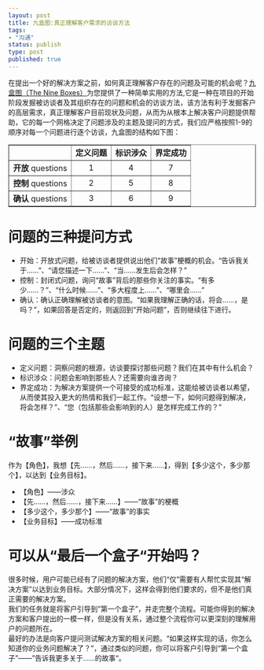 ```yaml
--- 
layout: post
title: 九盒图:真正理解客户需求的访谈方法
tags: 
- "沟通"
status: publish
type: post
published: true
---
```

在提出一个好的解决方案之前，如何真正理解客户存在的问题及可能的机会呢？<a href="http://www.agilecoach.net/coach-tools/the-nine-boxes/" target="_blank">九盒图（The Nine Boxes）</a>为您提供了一种简单实用的方法,它是一种在项目的开始阶段发掘被访谈者及其组织存在的问题和机会的访谈方法，该方法有利于发掘客户的高层需求，真正理解客户目前现状及问题，从而为从根本上解决客户问题提供帮助，它的每一个网格决定了问题涉及的主题及提问的方式，我们应严格按照1-9的顺序对每一个问题进行逐个访谈，九盒图的结构如下图：
<table border = '1' cellspacing='0'>
	<tr> 
		<td> </td>
		<td><strong>定义问题</strong></td>
		<td><strong>标识涉众</strong></td>
		<td><strong>界定成功</strong></td>
	</tr>
	<tr>
		<td><strong>开放</strong> questions</td>
		<td align="center">1</td>
		<td align="center">4</td>
		<td align="center">7</td>
	</tr>
	<tr>
		<td><strong>控制</strong> questions</td>
		<td align="center">2</td>
		<td align="center">5</td>
		<td align="center">8</td>
	</tr>
	<tr>
		<td><strong>确认</strong> questions</td>
		<td align="center">3</td>
		<td align="center">6</td>
		<td align="center">9</td>
	</tr>
</table>

# 问题的三种提问方式 #
<ul>
	<li>开始：开放式问题，给被访谈者提供说出他们“故事”梗概的机会。“告诉我关于……”、“请您描述一下……”、“当……发生后会怎样？”</li>
	<li>控制：封闭式问题，询问“故事”背后的那些你关注的事实。“有多少……？”、“什么时候……”、“多大程度上……”、“哪里会……”</li>
	<li>确认：确认正确理解被访谈者的意图。“如果我理解正确的话，将会……，是吗？”，如果回答是否定的，则返回到“开始问题”，否则继续往下进行。</li>
</ul>

# 问题的三个主题 #
<ul>
	<li>定义问题：洞察问题的根源，访谈要探讨那些问题？我们在其中有什么机会？</li>
	<li>标识涉众：问题会影响到那些人？还需要向谁咨询？</li>
	<li>界定成功：为解决方案提供一个可接受的成功标准，这能给被访谈者以希望，从而使其投入更大的热情和我们一起工作。“设想一下，如何问题得到解决，将会怎样？”、“您（包括那些会影响到的人）是怎样完成工作的？”</li>
</ul>

# “故事”举例 #
作为【角色】，我想【先……，然后……，接下来……】，得到【多少这个，多少那个】，以达到【业务目标】。
<ul>
	<li>【角色】——涉众
	<li>【先……，然后……，接下来……】——“故事”的梗概</li>
	<li>【多少这个，多少那个】——“故事”的事实</li>
	<li>【业务目标】——成功标准</li>
</ul>


# 可以从“最后一个盒子“开始吗？ #
很多时候，用户可能已经有了问题的解决方案，他们“仅”需要有人帮忙实现其“解决方案”以达到业务目标。大部分情况下，这样会得到他们要求的，但不是他们真正需要的解决方案。
</br>
我们的任务就是将客户引导到”第一个盒子”，并走完整个流程。可能你得到的解决方案和客户提出的一模一样，但是没有关系，通过整个流程你可以更深刻的理解用户的问题所在。
</br>
最好的办法是向客户提问测试解决方案的相关问题。“如果这样实现的话，你怎么知道你的业务问题解决了？”，通过类似的问题，你可以将客户引导到“第一个盒子”——”告诉我更多关于……的故事“。